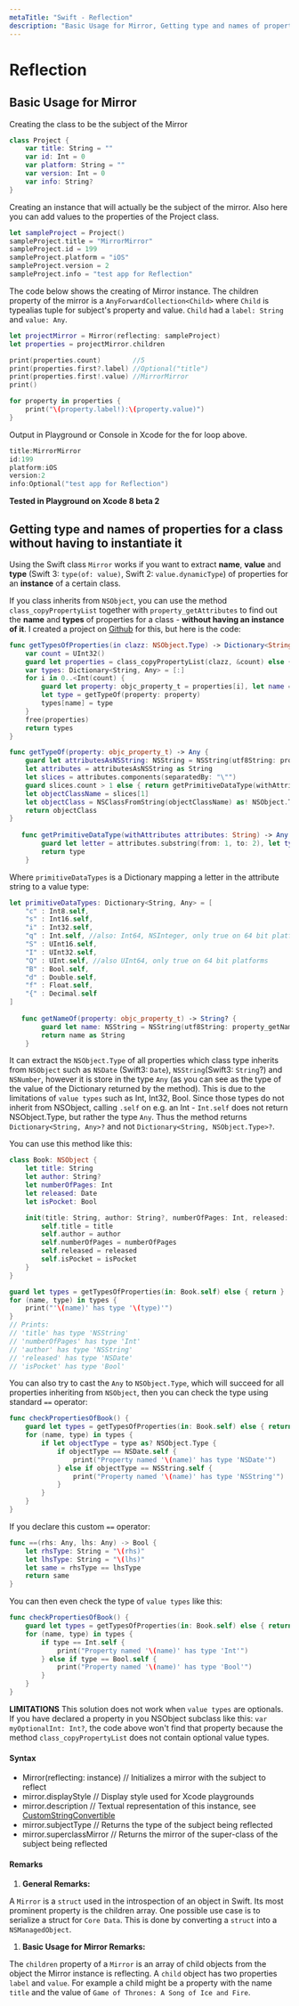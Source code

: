 ```yaml
---
metaTitle: "Swift - Reflection"
description: "Basic Usage for Mirror, Getting type and names of properties for a class without having to instantiate it"
---
```


# Reflection



## Basic Usage for Mirror


Creating the class to be the subject of the Mirror

```swift
class Project {
    var title: String = ""
    var id: Int = 0
    var platform: String = ""
    var version: Int = 0
    var info: String?
}

```

Creating an instance that will actually be the subject of the mirror. Also here you can add values to the properties of the Project class.

```swift
let sampleProject = Project()
sampleProject.title = "MirrorMirror"
sampleProject.id = 199
sampleProject.platform = "iOS"
sampleProject.version = 2
sampleProject.info = "test app for Reflection"

```

The code below shows the creating of Mirror instance. The children property of the mirror is a `AnyForwardCollection<Child>` where `Child` is typealias tuple for  subject's property and value. `Child` had a `label: String` and `value: Any`.

```swift
let projectMirror = Mirror(reflecting: sampleProject)
let properties = projectMirror.children

print(properties.count)        //5
print(properties.first?.label) //Optional("title")
print(properties.first!.value) //MirrorMirror
print()

for property in properties {
    print("\(property.label!):\(property.value)")
}

```

Output in Playground or Console in Xcode for the for loop above.

```swift
title:MirrorMirror
id:199
platform:iOS
version:2
info:Optional("test app for Reflection")

```

**Tested in Playground on Xcode 8 beta 2**



## Getting type and names of properties for a class without having to instantiate it


Using the Swift class `Mirror` works if you want to extract **name**, **value** and **type** (Swift 3: `type(of: value)`, Swift 2: `value.dynamicType`) of properties for an **instance** of a certain class.

If you class inherits from `NSObject`, you can use the method `class_copyPropertyList` together with `property_getAttributes` to find out the **name** and **types** of properties for a class - **without having an instance of it**. I created a project on [Github](https://github.com/Sajjon/SwiftReflection) for this, but here is the code:

```swift
func getTypesOfProperties(in clazz: NSObject.Type) -> Dictionary<String, Any>? {
    var count = UInt32()
    guard let properties = class_copyPropertyList(clazz, &count) else { return nil }
    var types: Dictionary<String, Any> = [:]
    for i in 0..<Int(count) {
        guard let property: objc_property_t = properties[i], let name = getNameOf(property: property) else { continue }
        let type = getTypeOf(property: property)
        types[name] = type
    }
    free(properties)
    return types
}

func getTypeOf(property: objc_property_t) -> Any {
    guard let attributesAsNSString: NSString = NSString(utf8String: property_getAttributes(property)) else { return Any.self }
    let attributes = attributesAsNSString as String
    let slices = attributes.components(separatedBy: "\"")
    guard slices.count > 1 else { return getPrimitiveDataType(withAttributes: attributes) }
    let objectClassName = slices[1]
    let objectClass = NSClassFromString(objectClassName) as! NSObject.Type
    return objectClass
}
    
   func getPrimitiveDataType(withAttributes attributes: String) -> Any {
        guard let letter = attributes.substring(from: 1, to: 2), let type = primitiveDataTypes[letter] else { return Any.self }
        return type
    }

```

Where `primitiveDataTypes` is a Dictionary mapping a letter in the attribute string to a value type:

```swift
let primitiveDataTypes: Dictionary<String, Any> = [
    "c" : Int8.self,
    "s" : Int16.self,
    "i" : Int32.self,
    "q" : Int.self, //also: Int64, NSInteger, only true on 64 bit platforms
    "S" : UInt16.self,
    "I" : UInt32.self,
    "Q" : UInt.self, //also UInt64, only true on 64 bit platforms
    "B" : Bool.self,
    "d" : Double.self,
    "f" : Float.self,
    "{" : Decimal.self
]
    
   func getNameOf(property: objc_property_t) -> String? {
        guard let name: NSString = NSString(utf8String: property_getName(property)) else { return nil }
        return name as String
    }

```

It can extract the `NSObject.Type` of all properties which class type inherits from `NSObject` such as `NSDate` (Swift3: `Date`), `NSString`(Swift3: `String`?) and `NSNumber`, however it is store in the type `Any` (as you can see as the type of the value of the Dictionary returned by the method). This is due to the limitations of `value types` such as Int, Int32, Bool. Since those types do not inherit from NSObject, calling `.self` on e.g. an Int - `Int.self` does not return NSObject.Type, but rather the type `Any`. Thus the method returns `Dictionary<String, Any>?` and not `Dictionary<String, NSObject.Type>?`.

You can use this method like this:

```swift
class Book: NSObject {
    let title: String
    let author: String?
    let numberOfPages: Int
    let released: Date
    let isPocket: Bool

    init(title: String, author: String?, numberOfPages: Int, released: Date, isPocket: Bool) {
        self.title = title
        self.author = author
        self.numberOfPages = numberOfPages
        self.released = released
        self.isPocket = isPocket
    }
}

guard let types = getTypesOfProperties(in: Book.self) else { return }
for (name, type) in types {
    print("'\(name)' has type '\(type)'")
}
// Prints:
// 'title' has type 'NSString'
// 'numberOfPages' has type 'Int'
// 'author' has type 'NSString'
// 'released' has type 'NSDate'
// 'isPocket' has type 'Bool'

```

You can also try to cast the `Any` to `NSObject.Type`, which will succeed for all properties inheriting from `NSObject`, then you can check the type using standard `==` operator:

```swift
func checkPropertiesOfBook() {
    guard let types = getTypesOfProperties(in: Book.self) else { return }
    for (name, type) in types {
        if let objectType = type as? NSObject.Type {
            if objectType == NSDate.self {
                print("Property named '\(name)' has type 'NSDate'")
            } else if objectType == NSString.self {
                print("Property named '\(name)' has type 'NSString'")
            }
        }
    }
}

```

If you declare this custom `==` operator:

```swift
func ==(rhs: Any, lhs: Any) -> Bool {
    let rhsType: String = "\(rhs)"
    let lhsType: String = "\(lhs)"
    let same = rhsType == lhsType
    return same
}

```

You can then even check the type of `value types` like this:

```swift
func checkPropertiesOfBook() {
    guard let types = getTypesOfProperties(in: Book.self) else { return }
    for (name, type) in types {
        if type == Int.self {
            print("Property named '\(name)' has type 'Int'")
        } else if type == Bool.self {
            print("Property named '\(name)' has type 'Bool'")
        }
    }
}

```

**LIMITATIONS**
This solution does not work when `value types` are optionals. If you have declared a property in you NSObject subclass like this: `var myOptionalInt: Int?`, the code above won't find that property because the method `class_copyPropertyList` does not contain optional value types.



#### Syntax


- Mirror(reflecting: instance) // Initializes a mirror with the subject to reflect
- mirror.displayStyle // Display style used for Xcode playgrounds
- mirror.description // Textual representation of this instance, see [CustomStringConvertible](http://swiftdoc.org/v3.0/protocol/CustomStringConvertible/)
- mirror.subjectType // Returns the type of the subject being reflected
- mirror.superclassMirror // Returns the mirror of the super-class of the subject being reflected



#### Remarks


1. ****General Remarks:****

A `Mirror` is a `struct` used in the introspection of an object in Swift. Its most prominent property is the children array. One possible use case is to serialize a struct for `Core Data`. This is done by converting a `struct` into a `NSManagedObject`.

1. ****Basic Usage for Mirror Remarks:****

The `children` property of a `Mirror` is an array of child objects from the object the Mirror instance is reflecting. A `child` object has two properties `label` and `value`. For example a child might be a property with the name `title` and the value of `Game of Thrones: A Song of Ice and Fire`.

